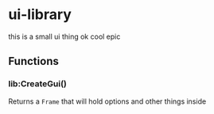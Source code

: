 # ui-library

this is a small ui thing ok cool epic

## Functions

### lib:CreateGui()

Returns a `Frame` that will hold options and other things inside
